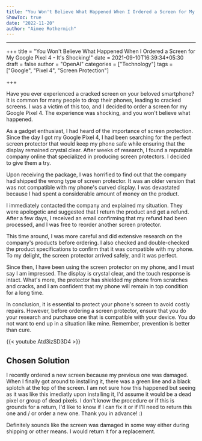```yaml
---
title: "You Won't Believe What Happened When I Ordered a Screen for My Google Pixel 4 - It's Shocking!"
ShowToc: true 
date: "2022-11-20"
author: "Aimee Rothermich"
---
```

*****
+++
title = "You Won't Believe What Happened When I Ordered a Screen for My Google Pixel 4 - It's Shocking!"
date = 2021-09-10T16:39:34+05:30
draft = false
author = "OpenAI"
categories = ["Technology"]
tags = ["Google", "Pixel 4", "Screen Protection"]

+++

Have you ever experienced a cracked screen on your beloved smartphone? It is common for many people to drop their phones, leading to cracked screens. I was a victim of this too, and I decided to order a screen for my Google Pixel 4. The experience was shocking, and you won't believe what happened.

As a gadget enthusiast, I had heard of the importance of screen protection. Since the day I got my Google Pixel 4, I had been searching for the perfect screen protector that would keep my phone safe while ensuring that the display remained crystal clear. After weeks of research, I found a reputable company online that specialized in producing screen protectors. I decided to give them a try.

Upon receiving the package, I was horrified to find out that the company had shipped the wrong type of screen protector. It was an older version that was not compatible with my phone's curved display. I was devastated because I had spent a considerable amount of money on the product.

I immediately contacted the company and explained my situation. They were apologetic and suggested that I return the product and get a refund. After a few days, I received an email confirming that my refund had been processed, and I was free to reorder another screen protector.

This time around, I was more careful and did extensive research on the company's products before ordering. I also checked and double-checked the product specifications to confirm that it was compatible with my phone. To my delight, the screen protector arrived safely, and it was perfect.

Since then, I have been using the screen protector on my phone, and I must say I am impressed. The display is crystal clear, and the touch response is intact. What's more, the protector has shielded my phone from scratches and cracks, and I am confident that my phone will remain in top condition for a long time.

In conclusion, it is essential to protect your phone's screen to avoid costly repairs. However, before ordering a screen protector, ensure that you do your research and purchase one that is compatible with your device. You do not want to end up in a situation like mine. Remember, prevention is better than cure.

{{< youtube Atd3izSD3D4 >}} 



## Chosen Solution
 I recently ordered a new screen because my previous one was damaged. When I finally got around to installing it, there was a green line and a black splotch at the top of the screen. I am not sure how this happened but seeing as it was like this imediatly upon installing it, I'd assume it would be a dead pixel or group of dead pixels. I don't know the procedure or if this is grounds for a return, I'd like to know if I can fix it or if I'll need to return this one and / or order a new one. Thank you in advance! :)

 Definitely sounds like the screen was damaged in some way either during shipping or other means. I would return it for a replacement.




